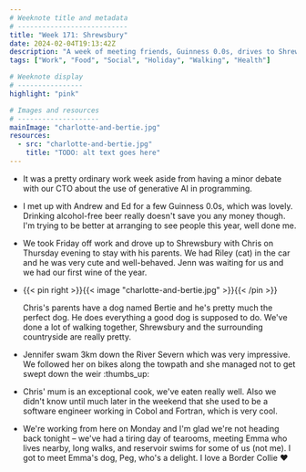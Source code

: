 ```yaml
---
# Weeknote title and metadata
# ---------------------------
title: "Week 171: Shrewsbury"
date: 2024-02-04T19:13:42Z
description: "A week of meeting friends, Guinness 0.0s, drives to Shrewsbury, long walks, good dogs, outdoor swims, excellent food, software engineering, tea rooms, and Border Collies."
tags: ["Work", "Food", "Social", "Holiday", "Walking", "Health"]

# Weeknote display
# ----------------
highlight: "pink"

# Images and resources
# --------------------
mainImage: "charlotte-and-bertie.jpg"
resources:
  - src: "charlotte-and-bertie.jpg"
    title: "TODO: alt text goes here"
---
```


  * It was a pretty ordinary work week aside from having a minor debate with our CTO about the use of generative AI in programming.

  * I met up with Andrew and Ed for a few Guinness 0.0s, which was lovely. Drinking alcohol-free beer really doesn't save you any money though. I'm trying to be better at arranging to see people this year, well done me.

  * We took Friday off work and drove up to Shrewsbury with Chris on Thursday evening to stay with his parents. We had Riley (cat) in the car and he was very cute and well-behaved. Jenn was waiting for us and we had our first wine of the year.

  * {{< pin right >}}{{< image "charlotte-and-bertie.jpg" >}}{{< /pin >}}

    Chris's parents have a dog named Bertie and he's pretty much the perfect dog. He does everything a good dog is supposed to do. We've done a lot of walking together, Shrewsbury and the surrounding countryside are really pretty.

  * Jennifer swam 3km down the River Severn which was very impressive. We followed her on bikes along the towpath and she managed not to get swept down the weir :thumbs_up:

  * Chris' mum is an exceptional cook, we've eaten really well. Also we didn't know until much later in the weekend that she used to be a software engineer working in Cobol and Fortran, which is very cool.

  * We're working from here on Monday and I'm glad we're not heading back tonight – we've had a tiring day of tearooms, meeting Emma who lives nearby, long walks, and reservoir swims for some of us (not me). I got to meet Emma's dog, Peg, who's a delight. I love a Border Collie :heart:
